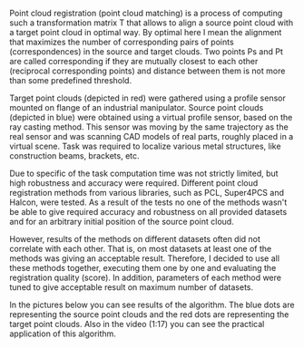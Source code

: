 Point cloud registration (point cloud matching) is a process of computing such a transformation matrix T that allows to align a source point cloud with a target point cloud in optimal way. By optimal here I mean the alignment that maximizes the number of corresponding pairs of points (correspondences) in the source and target clouds. Two points Ps and Pt are called corresponding if they are mutually closest to each other (reciprocal corresponding points) and distance between them is not more than some predefined threshold.

Target point clouds (depicted in red) were gathered using a profile sensor mounted on flange of an industrial manipulator. Source point clouds (depicted in blue) were obtained using a virtual profile sensor, based on the ray casting method. This sensor was moving by the same trajectory as the real sensor and was scanning CAD models of real parts, roughly placed in a virtual scene. Task was required to localize various metal structures, like construction beams, brackets, etc.

Due to specific of the task computation time was not strictly limited, but high robustness and accuracy were required. Different point cloud registration methods from various libraries, such as PCL, Super4PCS and Halcon, were tested. As a result of the tests no one of the methods wasn't be able to give required accuracy and robustness on all provided datasets and for an arbitrary initial position of the source point cloud.

However, results of the methods on different datasets often did not correlate with each other. That is, on most datasets at least one of the methods was giving an acceptable result. Therefore, I decided to use all these methods together, executing them one by one and evaluating the registration quality (score). In addition, parameters of each method were tuned to give acceptable result on maximum number of datasets.

In the pictures below you can see results of the algorithm. The blue dots are representing the source point clouds and the red dots are representing the target point clouds. Also in the video (1:17) you can see the practical application of this algorithm.
